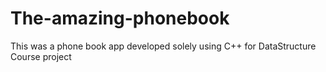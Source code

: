# The-amazing-phonebook
This was a phone book app developed solely using C++ for DataStructure Course project

